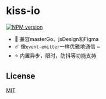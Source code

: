 # kiss-io

[![NPM version](https://img.shields.io/npm/v/kiss-io?color=a1b858&label=)](https://www.npmjs.com/package/kiss-io)

- 🎁 兼容masterGo、jsDesign和Figma
- ☄️ 像`event-emitter`一样优雅地通信 ~
- ⭐️ 内置异步，限时，防抖等功能支持


## License
[MIT](./LICENSE)
